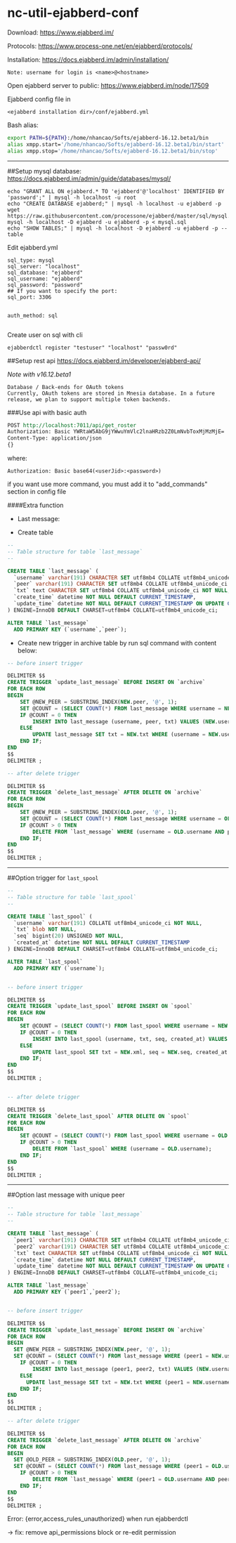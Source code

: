# nc-util-ejabberd-conf
Download: https://www.ejabberd.im/

Protocols: https://www.process-one.net/en/ejabberd/protocols/

Installation: https://docs.ejabberd.im/admin/installation/

```
Note: username for login is <name>@<hostname>
```
Open ejabberd server to public:
https://www.ejabberd.im/node/17509

Ejabberd config file in 
```
<ejabberd installation dir>/conf/ejabberd.yml
```


Bash alias:
```bash
export PATH=${PATH}:/home/nhancao/Softs/ejabberd-16.12.beta1/bin
alias xmpp.start='/home/nhancao/Softs/ejabberd-16.12.beta1/bin/start'
alias xmpp.stop='/home/nhancao/Softs/ejabberd-16.12.beta1/bin/stop'
```
---------------------------------------------------------------
##Setup mysql database:
https://docs.ejabberd.im/admin/guide/databases/mysql/

```
echo "GRANT ALL ON ejabberd.* TO 'ejabberd'@'localhost' IDENTIFIED BY 'password';" | mysql -h localhost -u root
echo "CREATE DATABASE ejabberd;" | mysql -h localhost -u ejabberd -p
wget https://raw.githubusercontent.com/processone/ejabberd/master/sql/mysql.sql
mysql -h localhost -D ejabberd -u ejabberd -p < mysql.sql
echo "SHOW TABLES;" | mysql -h localhost -D ejabberd -u ejabberd -p --table
```

Edit ejabberd.yml
```
sql_type: mysql
sql_server: "localhost"
sql_database: "ejabberd"
sql_username: "ejabberd"
sql_password: "password"
## If you want to specify the port:
sql_port: 3306


auth_method: sql


```

Create user on sql with cli
```
ejabberdctl register "testuser" "localhost" "passw0rd"
```


##Setup rest api
https://docs.ejabberd.im/developer/ejabberd-api/

*Note with v16.12.beta1*
```
Database / Back-ends for OAuth tokens
Currently, OAuth tokens are stored in Mnesia database. In a future release, we plan to support multiple token backends.
```

###Use api with basic auth
```rest
POST http://localhost:7011/api/get_roster
Authorization: Basic YWRtaW5AbG9jYWwuYmVlc2lnaHRzb2Z0LmNvbToxMjMzMjE=
Content-Type: application/json
{}
```
where: 
```
Authorization: Basic base64(<userJid>:<password>)
```

if you want use more command, you must add it to "add_commands" section in config file


####Extra function
- Last message: 
+ Create table

```sql
--
-- Table structure for table `last_message`
--

CREATE TABLE `last_message` (
  `username` varchar(191) CHARACTER SET utf8mb4 COLLATE utf8mb4_unicode_ci NOT NULL,
  `peer` varchar(191) CHARACTER SET utf8mb4 COLLATE utf8mb4_unicode_ci NOT NULL,
  `txt` text CHARACTER SET utf8mb4 COLLATE utf8mb4_unicode_ci NOT NULL,
  `create_time` datetime NOT NULL DEFAULT CURRENT_TIMESTAMP,
  `update_time` datetime NOT NULL DEFAULT CURRENT_TIMESTAMP ON UPDATE CURRENT_TIMESTAMP
) ENGINE=InnoDB DEFAULT CHARSET=utf8mb4 COLLATE=utf8mb4_unicode_ci;

ALTER TABLE `last_message`
  ADD PRIMARY KEY (`username`,`peer`);
```

+ Create new trigger in archive table by run sql command with content below:

```sql
-- before insert trigger

DELIMITER $$
CREATE TRIGGER `update_last_message` BEFORE INSERT ON `archive`
FOR EACH ROW 
BEGIN
	SET @NEW_PEER = SUBSTRING_INDEX(NEW.peer, '@', 1);
	SET @COUNT = (SELECT COUNT(*) FROM last_message WHERE username = NEW.username AND peer = @NEW_PEER);
    IF @COUNT = 0 THEN
        INSERT INTO last_message (username, peer, txt) VALUES (NEW.username, @NEW_PEER, NEW.txt); 
    ELSE
    	UPDATE last_message SET txt = NEW.txt WHERE (username = NEW.username AND peer = @NEW_PEER);
    END IF;
END
$$
DELIMITER ;

-- after delete trigger

DELIMITER $$
CREATE TRIGGER `delete_last_message` AFTER DELETE ON `archive`
FOR EACH ROW 
BEGIN
	SET @NEW_PEER = SUBSTRING_INDEX(OLD.peer, '@', 1);
	SET @COUNT = (SELECT COUNT(*) FROM last_message WHERE username = OLD.username AND peer = @NEW_PEER);
    IF @COUNT > 0 THEN
        DELETE FROM `last_message` WHERE (username = OLD.username AND peer = @NEW_PEER);
    END IF;
END
$$
DELIMITER ;
```

---

##Option trigger for `last_spool`

```sql
--
-- Table structure for table `last_spool`
--

CREATE TABLE `last_spool` (
  `username` varchar(191) COLLATE utf8mb4_unicode_ci NOT NULL,
  `txt` blob NOT NULL,
  `seq` bigint(20) UNSIGNED NOT NULL,
  `created_at` datetime NOT NULL DEFAULT CURRENT_TIMESTAMP
) ENGINE=InnoDB DEFAULT CHARSET=utf8mb4 COLLATE=utf8mb4_unicode_ci;

ALTER TABLE `last_spool`
  ADD PRIMARY KEY (`username`);


-- before insert trigger

DELIMITER $$
CREATE TRIGGER `update_last_spool` BEFORE INSERT ON `spool`
FOR EACH ROW 
BEGIN
    SET @COUNT = (SELECT COUNT(*) FROM last_spool WHERE username = NEW.username);
    IF @COUNT = 0 THEN
        INSERT INTO last_spool (username, txt, seq, created_at) VALUES (NEW.username, NEW.xml, NEW.seq, NEW.created_at); 
    ELSE
        UPDATE last_spool SET txt = NEW.xml, seq = NEW.seq, created_at = NEW.created_at WHERE (username = NEW.username);
    END IF;
END
$$
DELIMITER ;


-- after delete trigger

DELIMITER $$
CREATE TRIGGER `delete_last_spool` AFTER DELETE ON `spool`
FOR EACH ROW 
BEGIN
    SET @COUNT = (SELECT COUNT(*) FROM last_spool WHERE username = OLD.username);
    IF @COUNT > 0 THEN
        DELETE FROM `last_spool` WHERE (username = OLD.username);
    END IF;
END
$$
DELIMITER ;
```

---
##Option last message with unique peer

```sql
--
-- Table structure for table `last_message`
--

CREATE TABLE `last_message` (
  `peer1` varchar(191) CHARACTER SET utf8mb4 COLLATE utf8mb4_unicode_ci NOT NULL,
  `peer2` varchar(191) CHARACTER SET utf8mb4 COLLATE utf8mb4_unicode_ci NOT NULL,
  `txt` text CHARACTER SET utf8mb4 COLLATE utf8mb4_unicode_ci NOT NULL,
  `create_time` datetime NOT NULL DEFAULT CURRENT_TIMESTAMP,
  `update_time` datetime NOT NULL DEFAULT CURRENT_TIMESTAMP ON UPDATE CURRENT_TIMESTAMP
) ENGINE=InnoDB DEFAULT CHARSET=utf8mb4 COLLATE=utf8mb4_unicode_ci;

ALTER TABLE `last_message`
  ADD PRIMARY KEY (`peer1`,`peer2`);


-- before insert trigger

DELIMITER $$
CREATE TRIGGER `update_last_message` BEFORE INSERT ON `archive`
FOR EACH ROW 
BEGIN
  SET @NEW_PEER = SUBSTRING_INDEX(NEW.peer, '@', 1);
  SET @COUNT = (SELECT COUNT(*) FROM last_message WHERE (peer1 = NEW.username AND peer2 = @NEW_PEER) OR (peer2 = NEW.username AND peer1 = @NEW_PEER));
    IF @COUNT = 0 THEN
        INSERT INTO last_message (peer1, peer2, txt) VALUES (NEW.username, @NEW_PEER, NEW.txt); 
    ELSE
      UPDATE last_message SET txt = NEW.txt WHERE (peer1 = NEW.username AND peer2 = @NEW_PEER) OR (peer2 = NEW.username AND peer1 = @NEW_PEER);
    END IF;
END
$$
DELIMITER ;

-- after delete trigger

DELIMITER $$
CREATE TRIGGER `delete_last_message` AFTER DELETE ON `archive`
FOR EACH ROW 
BEGIN
  SET @OLD_PEER = SUBSTRING_INDEX(OLD.peer, '@', 1);
  SET @COUNT = (SELECT COUNT(*) FROM last_message WHERE (peer1 = OLD.username AND peer2 = @OLD_PEER) OR (peer2 = OLD.username AND peer1 = @OLD_PEER));
    IF @COUNT > 0 THEN
        DELETE FROM `last_message` WHERE (peer1 = OLD.username AND peer2 = @OLD_PEER) OR (peer2 = OLD.username AND peer1 = @OLD_PEER);
    END IF;
END
$$
DELIMITER ;


```



Error:
{error,access_rules_unauthorized}
when run ejabberdctl

-> fix:
remove api_permissions block or re-edit permission






